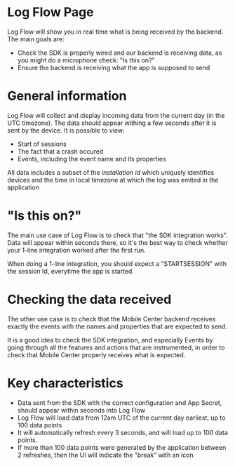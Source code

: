 # Log Flow Page

Log Flow will show you in real time what is being received by the backend.
The main goals are:
- Check the SDK is properly wired and our backend is receiving data, as you might do a microphone check: "Is this on?"
- Ensure the backend is receiving what the app is supposed to send

# General information
Log Flow will collect and display incoming data from the current day (in the UTC timezone). The data should appear withing a few seconds after it is sent by the device.
It is possible to view:
- Start of sessions
- The fact that a crash occured
- Events, including the event name and its properties

All data includes a subset of the _installation id_ which uniquely identifies devices and the time in local timezone at which the log was emited in the application

# "Is this on?"
The main use case of Log Flow is to check that "the SDK integration works". Data will appear within seconds there, so it's the best way to check whether your 1-line integration worked after the first run.

When doing a 1-line integration, you should expect a "STARTSESSION" with the session Id, everytime the app is started.

# Checking the data received
The other use case is to check that the Mobile Center backend receives exactly the events with the names and properties that are expected to send.

It is a good idea to check the SDK integration, and especially Events by going through all the features and actions that are instrumented, in order to check that Mobile Center properly receives what is expected.

# Key characteristics
- Data sent from the SDK with the correct configuration and App Secret, should appear within seconds into Log Flow
- Log Flow will load data from 12am UTC of the current day earliest, up to 100 data points
- It will automatically refresh every 3 seconds, and will load up to 100 data points.
- If more than 100 data points were generated by the application between 2 refreshes, then the UI will indicate the "break" with an icon
